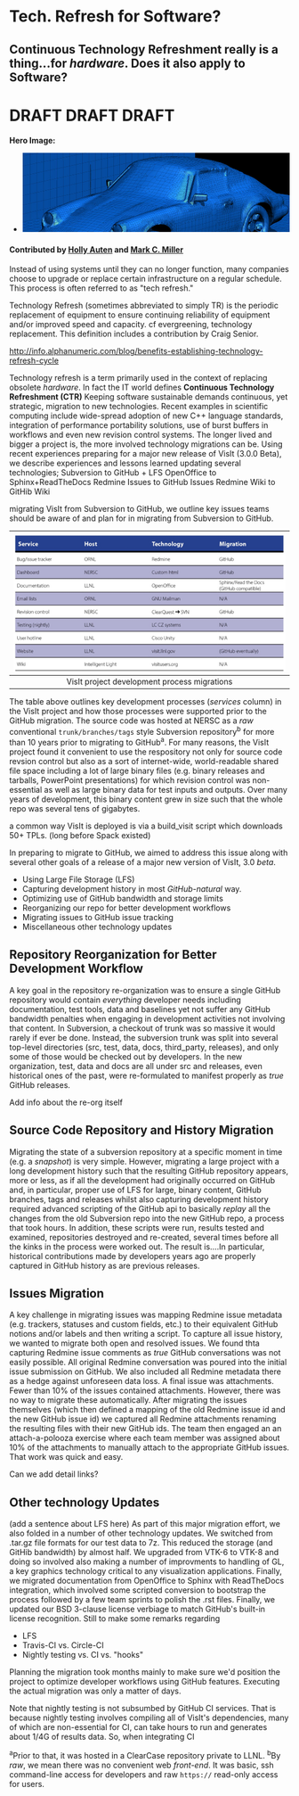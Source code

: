 # Tech. Refresh for Software?
## Continuous Technology Refreshment really is a thing...for *hardware*. Does it also apply to Software?

# DRAFT DRAFT DRAFT

**Hero Image:**

- <a href='https://raw.githubusercontent.com/betterscientificsoftware/images/blog_svn_gh_migration/Blog_TheGreatMigration_car.jpg'><img src='https://raw.githubusercontent.com/betterscientificsoftware/images/blog_svn_gh_migration/Blog_TheGreatMigration_car.jpg' /></a>

#### Contributed by [Holly Auten](https://github.com/hauten) and [Mark C. Miller](https://github.com/markcmiller86)

Instead of using systems until they can no longer function, many companies choose to upgrade or replace certain infrastructure on a regular schedule. This process is often referred to as "tech refresh."

Technology Refresh (sometimes abbreviated to simply TR) is the periodic replacement of equipment to ensure continuing reliability of equipment and/or improved speed and capacity. cf evergreening, technology replacement. This definition includes a contribution by Craig Senior.

http://info.alphanumeric.com/blog/benefits-establishing-technology-refresh-cycle



Technology refresh is a term primarily used in the context of replacing obsolete *hardware*. In fact the IT world
defines **Continuous Technology Refreshment (CTR)**
Keeping software sustainable demands continuous, yet strategic, migration to new technologies. Recent examples
in scientific computing include wide-spread adoption of new C++ language standards, integration of performance portability
solutions, use of burst buffers in workflows and even new revision control systems. The longer lived and bigger
a project is, the more involved technology migrations can be. Using recent experiences preparing for a major new
release of VisIt (3.0.0 Beta), we describe experiences and lessons learned updating several technologies;
Subversion to GitHub + LFS
OpenOffice to Sphinx+ReadTheDocs
Redmine Issues to GitHub Issues
Redmine Wiki to GitHib Wiki

migrating VisIt from
Subversion to GitHub, we outline key issues teams should be aware of and plan for in migrating from Subversion to GitHub.

| ![](https://raw.githubusercontent.com/betterscientificsoftware/images/blog_svn_gh_migration/Blog_TheGreatMigration_table.png) |
|:---:|
| VisIt project development process migrations |

The table above outlines key development processes (*services* column) in the VisIt project and how those processes
were supported prior to the GitHub migration. The source code was hosted at NERSC as a *raw* conventional `trunk/branches/tags`
style Subversion repository<sup>b</sup> for more than 10 years prior to migrating to GitHub<sup>a</sup>. For
many reasons, the VisIt project found it convenient to use the respository not only for source
code revsion control but also as a sort of internet-wide, world-readable shared file space including a lot of
large binary files (e.g. binary releases and tarballs, PowerPoint presentations) for
which revision control was non-essential as well as large binary data for test inputs and outputs.
Over many years of development, this binary content grew in size such that the whole repo was several tens
of gigabytes.

a common way VisIt is deployed is via a build_visit script which downloads 50+ TPLs. (long before Spack existed)

In preparing to migrate to GitHub, we aimed to address this issue along with several other goals of 
a release of a major new version of VisIt, 3.0 *beta*.

* Using Large File Storage (LFS)
* Capturing development history in most *GitHub-natural* way.
* Optimizing use of GitHub bandwidth and storage limits
* Reorganizing our repo for better development workflows
* Migrating issues to GitHub issue tracking
* Miscellaneous other technology updates

## Repository Reorganization for Better Development Workflow

A key goal in the repository re-organization was to ensure a single GitHub repository would
contain *everything* developer needs including documentation, test tools, data and baselines
yet not suffer any GitHub bandwidth penalties when engaging in development activities not involving
that content. In Subversion, a checkout of trunk was so massive it would rarely if ever be done.
Instead, the subversion trunk was split into several top-level directories (src, test, data, docs,
third_party, releases), and only some of those would be checked out by developers. In the new
organization, test, data and docs are all under src and releases, even historical ones of the past,
were re-formulated to manifest properly as *true* GitHub releases. 

Add info about the re-org itself


## Source Code Repository and History Migration

Migrating the state of a subversion repository at a specific moment in time (e.g. a *snapshot*) is very
simple. However, migrating a large project with a long development history such that the resulting GitHub
repository appears, more or less, as if all the development had originally occurred on GitHub and,
in particular, proper use of LFS for large, binary content, GitHub branches, tags and releases whilst also
capturing development history required advanced scripting of the GitHub api to basically *replay* all
the changes from the old Subversion repo into the new GitHub repo, a process that took hours. In addition,
these scripts were run, results tested and examined, repositories destroyed and re-created, several
times before all the kinks in the process were worked out. The result is....In particular, historical
contributions made by developers years ago are properly captured in GitHub history as are previous releases.

## Issues Migration

A key challenge in migrating issues was mapping Redmine issue metadata
(e.g. trackers, statuses and custom fields, etc.) to their equivalent GitHub notions and/or labels and then
writing a script. To capture all issue history, we wanted to migrate both open and resolved issues. We found
thta capturing Redmine issue comments as *true* GitHub conversations was not easily possible. All original
Redmine conversation was poured into the initial issue submission on GitHub. We also included all Redmine
metadata there as a hedge against unforeseen data loss. A final issue
was attachments. Fewer than 10% of the issues contained attachments. However, there was no way to
migrate these automatically. After migrating the issues themselves (which then defined a mapping
of the old Redmine issue id and the new GitHub issue id) we captured all Redmine attachments renaming
the resulting files with their new GitHub ids. The team then engaged an an attach-a-polooza exercise
where each team member was assigned about 10% of the attachments to manually attach to the appropriate
GitHub issues. That work was quick and easy.

Can we add detail links?

## Other technology Updates

(add a sentence about LFS here)
As part of this major migration effort, we also folded in a number of other technology updates.
We switched from .tar.gz file formats for
our test data to 7z. This reduced the storage (and GitHib bandwidth) by almost half. We upgraded
from VTK-6 to VTK-8 and doing so involved also making a number of improvments to handling of GL, a key
graphics technology critical to any visualization applications. Finally, we migrated documentation
from OpenOffice to Sphinx with ReadTheDocs integration, which involved some scripted conversion to
bootstrap the process followed by a few team sprints to polish the .rst files.
Finally, we updated our BSD 3-clause license verbiage to match GitHub's built-in license recognition.
Still to make some remarks regarding
- LFS
- Travis-CI vs. Circle-CI
- Nightly testing vs. CI vs. "hooks"

Planning the migration took months mainly to make sure we'd position the project 
to optimize developer workflows using GitHub features. Executing the actual migration was only
a matter of days.

Note that nightly testing is not subsumbed by GitHub CI services. That is because nightly testing involves
compiling all of VisIt's dependencies, many of which are non-essential for CI, can take hours to run and
generates about 1/4G of results data. So, when integrating CI

<sup>a</sup>Prior to that, it was hosted in a ClearCase repository private to LLNL.
<sup>b</sup>By *raw*, we mean there was no convenient web *front-end*. It was basic, ssh command-line
access for developers and raw `https://` read-only access for users.
